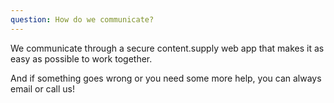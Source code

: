 ```yaml
---
question: How do we communicate?
---
```

We communicate through a secure content.supply web app that makes it as easy as possible to work together.

And if something goes wrong or you need some more help, you can always email or call us!
